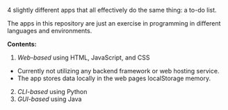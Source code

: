 4 slightly different apps that all effectively do the same thing: a to-do list.

The apps in this repository are just an exercise in programming in different languages and environments.

**Contents:**

1. _Web-based_ using HTML, JavaScript, and CSS
-    Currently not utilizing any backend framework or web hosting service.
-    The app stores data locally in the web pages localStorage memory.
2. _CLI-based_ using Python
3. _GUI-based_ using Java
